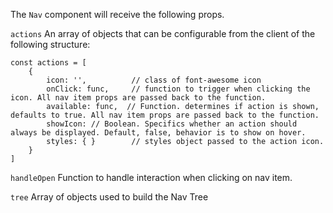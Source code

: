 The `Nav` component will receive the following props.

`actions`
An array of objects that can be configurable from the client of the following structure:

```
const actions = [
    {
        icon: '',          // class of font-awesome icon
        onClick: func,     // function to trigger when clicking the icon. All nav item props are passed back to the function.
        available: func,  // Function. determines if action is shown, defaults to true. All nav item props are passed back to the function.
        showIcon: // Boolean. Specifics whether an action should always be displayed. Default, false, behavior is to show on hover. 
        styles: { }        // styles object passed to the action icon.
    }
]
```

`handleOpen`
Function to handle interaction when clicking on nav item.

`tree`
Array of objects used to build the Nav Tree
